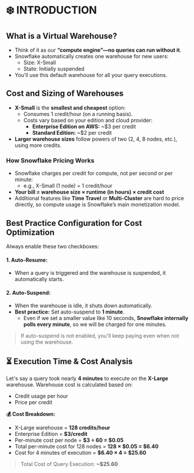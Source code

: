 # ❄️ INTRODUCTION 
## What is a Virtual Warehouse?
- Think of it as our **“compute engine”—no queries can run without it**.
- Snowflake automatically creates one warehouse for new users:
  - Size: X-Small
  - State: Initially suspended
- You’ll use this default warehouse for all your query executions.

## Cost and Sizing of Warehouses

- **X-Small** is the **smallest and cheapest** option:
  - Consumes 1 credit/hour (on a running basis).
  - Costs vary based on your edition and cloud provider:
      - **Enterprise Edition on AWS:** ~$3 per credit
      - **Standard Edition:** ~$2 per credit
- **Larger warehouse sizes** follow powers of two (2, 4, 8 nodes, etc.), using more credits.

### How Snowflake Pricing Works
- Snowflake charges per credit for compute, not per second or per minute:
  - e.g., X-Small (1 node) = 1 credit/hour
- **Your bill = warehouse size × runtime (in hours) × credit cost**
- Additional features like **Time Travel** or **Multi-Cluster** are hard to price directly, so compute usage is Snowflake’s main monetization model.

## Best Practice Configuration for Cost Optimization
Always enable these two checkboxes:      
#### 1. Auto-Resume:
- When a query is triggered and the warehouse is suspended, it automatically starts.
#### 2. Auto-Suspend:
- When the warehouse is idle, it shuts down automatically.
- **Best practice:** Set auto-suspend to **1 minute**.
  - Even if we set a smaller value like 10 seconds, **Snowflake internally polls every minute**, so we will be charged for one minutes.
> If auto-suspend is not enabled, you'll keep paying even when not using the warehouse.

## ⏳ Execution Time & Cost Analysis

Let's say a query took nearly **4 minutes** to execute on the **X-Large** warehouse.
Warehouse cost is calculated based on:
  - Credit usage per hour
  - Price per credit

**💰 Cost Breakdown:**
- X-Large warehouse = **128 credits/hour**
- Enterprise Edition = **$3/credit**
- Per-minute cost per node = **$3 ÷ 60 = $0.05**
- Total per-minute cost for 128 nodes = **128 × $0.05 = $6.40**
- Cost for 4 minutes of execution = **$6.40 × 4 = $25.60**

> Total Cost of Query Execution: **~$25.60**

